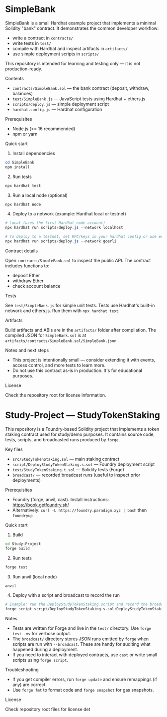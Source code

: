 # SimpleBank

SimpleBank is a small Hardhat example project that implements a minimal Solidity "bank" contract. It demonstrates the common developer workflow:

- write a contract in `contracts/`
- write tests in `test/`
- compile with Hardhat and inspect artifacts in `artifacts/`
- use simple deployment scripts in `scripts/`

This repository is intended for learning and testing only — it is not production-ready.

Contents
 - `contracts/SimpleBank.sol` — the bank contract (deposit, withdraw, balances)
 - `test/SimpleBank.js` — JavaScript tests using Hardhat + ethers.js
 - `scripts/deploy.js` — simple deployment script
 - `hardhat.config.js` — Hardhat configuration

Prerequisites
 - Node.js (>= 16 recommended)
 - npm or yarn

Quick start

1. Install dependencies

```powershell
cd SimpleBank
npm install
```

2. Run tests

```powershell
npx hardhat test
```

3. Run a local node (optional)

```powershell
npx hardhat node
```

4. Deploy to a network (example: Hardhat local or testnet)

```powershell
# Local (uses the first Hardhat node account)
npx hardhat run scripts/deploy.js --network localhost

# To deploy to a testnet, set RPC/keys in your hardhat config or use env vars
npx hardhat run scripts/deploy.js --network goerli
```

Contract details

Open `contracts/SimpleBank.sol` to inspect the public API. The contract includes functions to:
- deposit Ether
- withdraw Ether
- check account balance

Tests

See `test/SimpleBank.js` for simple unit tests. Tests use Hardhat's built-in network and ethers.js. Run them with `npx hardhat test`.

Artifacts

Build artifacts and ABIs are in the `artifacts/` folder after compilation. The compiled JSON for `SimpleBank.sol` is at `artifacts/contracts/SimpleBank.sol/SimpleBank.json`.

Notes and next steps

- This project is intentionally small — consider extending it with events, access control, and more tests to learn more.
- Do not use this contract as-is in production. It's for educational purposes.

License

Check the repository root for license information.


# Study-Project — StudyTokenStaking

This repository is a Foundry-based Solidity project that implements a token staking contract used for study/demo purposes. It contains source code, tests, scripts, and broadcasted runs produced by `forge`.

Key files
 - `src/StudyTokenStaking.sol` — main staking contract
 - `script/DeployStudyTokenStaking.s.sol` — Foundry deployment script
 - `test/StudyTokenStaking.t.sol` — Solidity tests (Forge)
 - `broadcast/` — recorded broadcast runs (useful to inspect prior deployments)

Prerequisites
 - Foundry (forge, anvil, cast). Install instructions: https://book.getfoundry.sh/
 - Alternatively: `curl -L https://foundry.paradigm.xyz | bash` then `foundryup`

Quick start

1. Build

```bash
cd Study-Project
forge build
```

2. Run tests

```bash
forge test
```

3. Run anvil (local node)

```bash
anvil
```

4. Deploy with a script and broadcast to record the run

```bash
# Example: run the DeployStudyTokenStaking script and record the broadcast
forge script script/DeployStudyTokenStaking.s.sol:DeployStudyTokenStaking --rpc-url <RPC_URL> --private-key <PRIVATE_KEY> --broadcast
```

Notes

- Tests are written for Forge and live in the `test/` directory. Use `forge test -vv` for verbose output.
- The `broadcast/` directory stores JSON runs emitted by `forge` when scripts are run with `--broadcast`. These are handy for auditing what happened during a deployment.
- If you need to interact with deployed contracts, use `cast` or write small scripts using `forge script`.

Troubleshooting

- If you get compiler errors, run `forge update` and ensure remappings (if any) are correct.
- Use `forge fmt` to format code and `forge snapshot` for gas snapshots.

License

Check repository root files for license det
